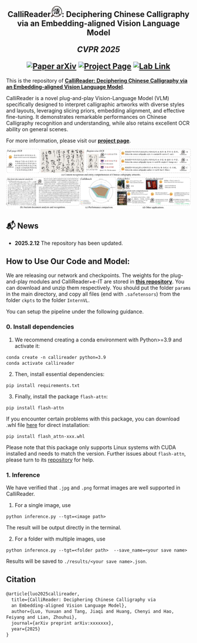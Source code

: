 <h2 align="center">
  <b>CalliReader<img src="imgs\logo.png" alt="Image" width="30" height="30">: Deciphering Chinese Calligraphy via
an Embedding-aligned Vision Language Model</b>

  <b><i>CVPR 2025</i></b>


<div align="center">
    <a href="your arxiv here" target="_blank">
    <img src="https://img.shields.io/badge/Paper-ArXiv-red" alt="Paper arXiv"></a>
    <a href="your page here" target="_blank">
    <img src="https://img.shields.io/badge/Page-CalliReader-blue" alt="Project Page"/></a>
    <a href="your pdf here" target="_blank">
    <img src="https://img.shields.io/badge/Lab-Link-green" alt="Lab Link"></a>
</div>
</h2>

This is the repository of [**CalliReader: Deciphering Chinese Calligraphy via
an Embedding-aligned Vision Language Model**](http://your_pdf_here.pdf).

CalliReader is a novel plug-and-play Vision-Language Model (VLM) specifically designed to interpret calligraphic artworks with diverse styles and layouts, leveraging slicing priors, embedding alignment, and effective fine-tuning. It demonstrates remarkable performances on Chinese Calligraphy recognition and understanding, while also retains excellent OCR ability on general scenes.

For more information, please visit our [**project page**](https://your_page_here/).

![teaser](imgs/teaser.png)

## 📬 News
- **2025.2.12** The repository has been updated.

## How to Use Our Code and Model:
We are releasing our network and checkpoints. The weights for the plug-and-play modules and CalliReader+e-IT are stored in [**this repository**](https://drive_to_params_and_models). You can download and unzip them respectively. You should put the folder ```params``` in the main directory, and copy all files (end with ```.safetensors```) from the folder ```ckpts``` to the folder ```InternVL```.

You can setup the pipeline under the following guidance.

### 0. Install dependencies
1. We recommend creating a conda environment with Python>=3.9 and activate it:
```
conda create -n callireader python=3.9
conda activate callireader
```
2. Then, install essential dependencies:
```
pip install requirements.txt
```
3. Finally, install the package ```flash-attn```:
```
pip install flash-attn
```
If you encounter certain problems with this package, you can download .whl file [here](https://github.com/Dao-AILab/flash-attention/releases) for direct installation:
```
pip install flash_attn-xxx.whl
```
Please note that this package only supports Linux systems with CUDA installed and needs to match the version. Further issues about ```flash-attn```, please turn to its [repository](https://github.com/Dao-AILab/flash-attention) for help. 

### 1. Inference
We have verified that ```.jpg``` and ```.png``` format images are well supported in CalliReader.

1. For a single image, use
```
python inference.py --tgt=<image path> 
```
The result will be output directly in the terminal.

2. For a folder with multiple images, use
```
python inference.py --tgt=<folder path>  --save_name=<your save name>
```
Results will be saved to ```./results/<your save name>.json```.

## Citation
```
@article{luo2025callireader,
  title={CalliReader: Deciphering Chinese Calligraphy via
  an Embedding-aligned Vision Language Model},
  author={Luo, Yuxuan and Tang, Jiaqi and Huang, Chenyi and Hao, Feiyang and Lian, Zhouhui},
  journal={arXiv preprint arXiv:xxxxxxx},
  year={2025}
}
```